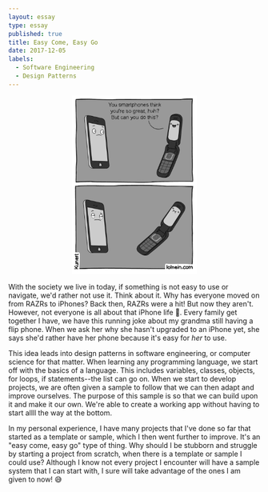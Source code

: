 ```yaml
---
layout: essay
type: essay
published: true
title: Easy Come, Easy Go
date: 2017-12-05
labels:
  - Software Engineering
  - Design Patterns
---
```


<center><img src="../images/smartphone-vs-flip.gif" width="250px"></center>

With the society we live in today, if something is not easy to use or navigate, we'd rather not use it. Think about it. Why has everyone moved on from RAZRs to iPhones? Back then, RAZRs were a hit! But now they aren't. However, not everyone is all about that iPhone life 📱. Every family get together I have, we have this running joke about my grandma still having a flip phone. When we ask her why she hasn't upgraded to an iPhone yet, she says she'd rather have her phone because it's easy for *her* to use.

This idea leads into design patterns in software engineering, or computer science for that matter. When learning any programming language, we start off with the basics of a language. This includes variables, classes, objects, for loops, if statements--the list can go on. When we start to develop projects, we are often given a sample to follow that we can then adapt and improve ourselves. The purpose of this sample is so that we can build upon it and make it our own. We're able to create a working app without having to start allll the way at the bottom.

In my personal experience, I have many projects that I've done so far that started as a template or sample, which I then went further to improve. It's an "easy come, easy go" type of thing. Why should I be stubborn and struggle by starting a project from scratch, when there is a template or sample I could use? Although I know not every project I encounter will have a sample system that I can start with, I sure will take advantage of the ones I am given to now! 😅
